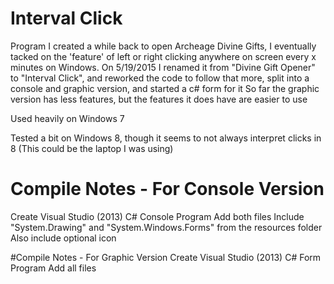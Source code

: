 # Interval Click
Program I created a while back to open Archeage Divine Gifts, I eventually tacked on the 'feature' of left or right clicking anywhere on screen every x minutes on Windows.
On 5/19/2015 I renamed it from "Divine Gift Opener" to "Interval Click", and reworked the code to follow that more, split into a console and graphic version, and started a c# form for it
So far the graphic version has less features, but the features it does have are easier to use

Used heavily on Windows 7

Tested a bit on Windows 8, though it seems to not always interpret clicks in 8 (This could be the laptop I was using)

# Compile Notes - For Console Version
Create Visual Studio (2013) C# Console Program
Add both files
Include "System.Drawing" and "System.Windows.Forms" from the resources folder
Also include optional icon

#Compile Notes - For Graphic Version
Create Visual Studio (2013) C# Form Program
Add all files
